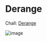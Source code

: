 # Derange
Chall: [Derange](https://ctf.viblo.asia/puzzles/derange-qmwigmmdxks)

![image](https://github.com/1Nhihi/nhap/assets/127366803/66672199-f6f8-437f-b800-44b356b2dc28)
